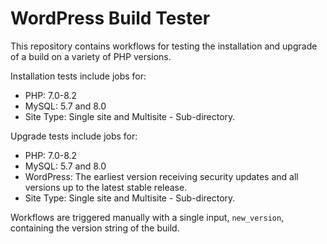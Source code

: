 # WordPress Build Tester

This repository contains workflows for testing the installation and upgrade of a build on a variety of PHP versions.

Installation tests include jobs for:
- PHP: 7.0-8.2
- MySQL: 5.7 and 8.0
- Site Type: Single site and Multisite - Sub-directory.

Upgrade tests include jobs for:
- PHP: 7.0-8.2
- MySQL: 5.7 and 8.0
- WordPress: The earliest version receiving security updates and all versions up to the latest stable release.
- Site Type: Single site and Multisite - Sub-directory.

Workflows are triggered manually with a single input, `new_version`, containing the version string of the build.
